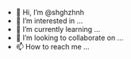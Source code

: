 - 👋 Hi, I’m @shghzhnh
- 👀 I’m interested in ...
- 🌱 I’m currently learning ...
- 💞️ I’m looking to collaborate on ...
- 📫 How to reach me ...

<!---
shghzhnh/shghzhnh is a ✨ special ✨ repository because its `README.md` (this file) appears on your GitHub profile.
You can click the Preview link to take a look at your changes.
--->
